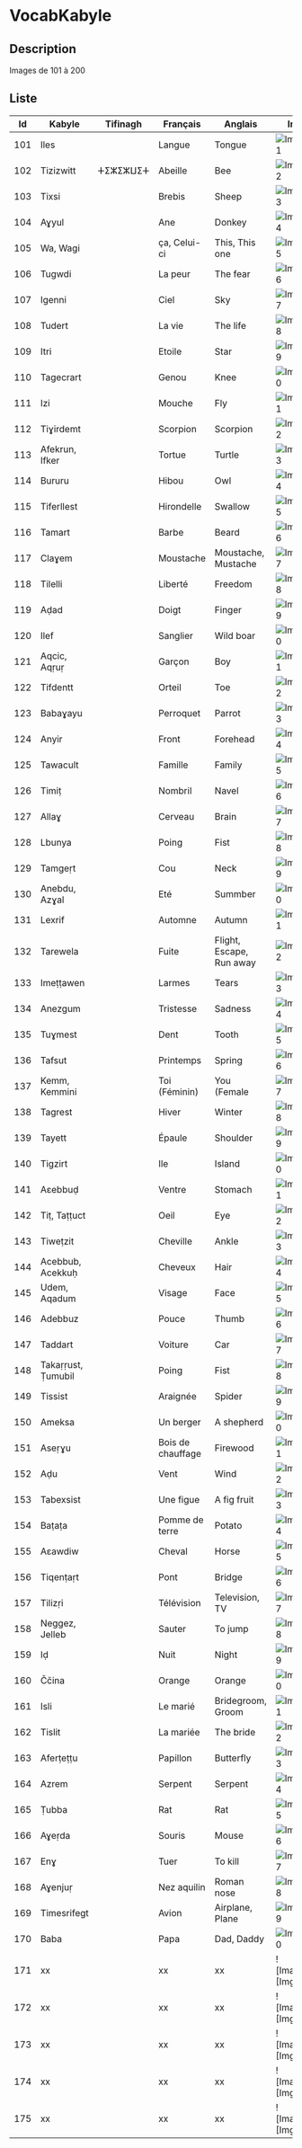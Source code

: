 # VocabKabyle
## Description

Images de 101 à 200

## Liste
| Id  | Kabyle             | Tifinagh | Français          | Anglais                  | Image               |
|-----|--------------------|----------|-------------------|--------------------------|---------------------|
| 101 | Iles               |          | Langue            | Tongue                   | ![Image101][Img101] |
| 102 | Tizizwitt          | ⵜⵉⵣⵉⵣⵡⵉⵜ | Abeille           | Bee                      | ![Image102][Img102] |
| 103 | Tixsi              |          | Brebis            | Sheep                    | ![Image103][Img103] |
| 104 | Aɣyul              |          | Ane               | Donkey                   | ![Image104][Img104] |
| 105 | Wa, Wagi           |          | ça, Celui-ci      | This, This one           | ![Image105][Img105] |
| 106 | Tugwdi             |          | La peur           | The fear                 | ![Image106][Img106] |
| 107 | Igenni             |          | Ciel              | Sky                      | ![Image107][Img107] |
| 108 | Tudert             |          | La vie            | The life                 | ![Image108][Img108] |
| 109 | Itri               |          | Etoile            | Star                     | ![Image109][Img109] |
| 110 | Tagecrart          |          | Genou             | Knee                     | ![Image110][Img110] |
| 111 | Izi                |          | Mouche            | Fly                      | ![Image111][Img111] |
| 112 | Tiɣirdemt          |          | Scorpion          | Scorpion                 | ![Image112][Img112] |
| 113 | Afekrun, Ifker     |          | Tortue            | Turtle                   | ![Image113][Img113] |
| 114 | Bururu             |          | Hibou             | Owl                      | ![Image114][Img114] |
| 115 | Tiferllest         |          | Hirondelle        | Swallow                  | ![Image115][Img115] |
| 116 | Tamart             |          | Barbe             | Beard                    | ![Image116][Img116] |
| 117 | Claɣem             |          | Moustache         | Moustache, Mustache      | ![Image117][Img117] |
| 118 | Tilelli            |          | Liberté           | Freedom                  | ![Image118][Img118] |
| 119 | Aḍad               |          | Doigt             | Finger                   | ![Image119][Img119] |
| 120 | Ilef               |          | Sanglier          | Wild boar                | ![Image120][Img120] |
| 121 | Aqcic, Aqṛuṛ       |          | Garçon            | Boy                      | ![Image121][Img121] |
| 122 | Tifdentt           |          | Orteil            | Toe                      | ![Image122][Img122] |
| 123 | Babaɣayu           |          | Perroquet         | Parrot                   | ![Image123][Img123] |
| 124 | Anyir              |          | Front             | Forehead                 | ![Image124][Img124] |
| 125 | Tawacult           |          | Famille           | Family                   | ![Image125][Img125] |
| 126 | Timiṭ              |          | Nombril           | Navel                    | ![Image126][Img126] |
| 127 | Allaɣ              |          | Cerveau           | Brain                    | ![Image127][Img127] |
| 128 | Lbunya             |          | Poing             | Fist                     | ![Image128][Img128] |
| 129 | Tamgeṛt            |          | Cou               | Neck                     | ![Image129][Img129] |
| 130 | Anebdu, Azɣal      |          | Eté               | Summber                  | ![Image130][Img130] |
| 131 | Lexrif             |          | Automne           | Autumn                   | ![Image131][Img131] |
| 132 | Tarewela           |          | Fuite             | Flight, Escape, Run away | ![Image132][Img132] |
| 133 | Imeṭṭawen          |          | Larmes            | Tears                    | ![Image133][Img133] |
| 134 | Anezgum            |          | Tristesse         | Sadness                  | ![Image134][Img134] |
| 135 | Tuɣmest            |          | Dent              | Tooth                    | ![Image135][Img135] |
| 136 | Tafsut             |          | Printemps         | Spring                   | ![Image136][Img136] |
| 137 | Kemm, Kemmini      |          | Toi (Féminin)     | You (Female              | ![Image137][Img137] |
| 138 | Tagrest            |          | Hiver             | Winter                   | ![Image138][Img138] |
| 139 | Tayett             |          | Épaule            | Shoulder                 | ![Image139][Img139] |
| 140 | Tigzirt            |          | Ile               | Island                   | ![Image140][Img140] |
| 141 | Aεebbuḍ            |          | Ventre            | Stomach                  | ![Image141][Img141] |
| 142 | Tiṭ, Taṭṭuct       |          | Oeil              | Eye                      | ![Image142][Img142] |
| 143 | Tiweṭzit           |          | Cheville          | Ankle                    | ![Image143][Img143] |
| 144 | Acebbub, Acekkuḥ   |          | Cheveux           | Hair                     | ![Image144][Img144] |
| 145 | Udem, Aqadum       |          | Visage            | Face                     | ![Image145][Img145] |
| 146 | Adebbuz            |          | Pouce             | Thumb                    | ![Image146][Img146] |
| 147 | Taddart            |          | Voiture           | Car                      | ![Image147][Img147] |
| 148 | Takaṛṛust, Ṭumubil |          | Poing             | Fist                     | ![Image148][Img148] |
| 149 | Tissist            |          | Araignée          | Spider                   | ![Image149][Img149] |
| 150 | Ameksa             |          | Un berger         | A shepherd               | ![Image150][Img150] |
| 151 | Aseṛɣu             |          | Bois de chauffage | Firewood                 | ![Image151][Img151] |
| 152 | Aḍu                |          | Vent              | Wind                     | ![Image152][Img152] |
| 153 | Tabexsist          |          | Une figue         | A fig fruit              | ![Image153][Img153] |
| 154 | Baṭaṭa             |          | Pomme de terre    | Potato                   | ![Image154][Img154] |
| 155 | Aεawdiw            |          | Cheval            | Horse                    | ![Image155][Img155] |
| 156 | Tiqenṭaṛt          |          | Pont              | Bridge                   | ![Image156][Img156] |
| 157 | Tilizṛi            |          | Télévision        | Television, TV           | ![Image157][Img157] |
| 158 | Neggez, Jelleb     |          | Sauter            | To jump                  | ![Image158][Img158] |
| 159 | Iḍ                 |          | Nuit              | Night                    | ![Image159][Img159] |
| 160 | Ččina              |          | Orange            | Orange                   | ![Image160][Img160] |
| 161 | Isli               |          | Le marié          | Bridegroom, Groom        | ![Image161][Img161] |
| 162 | Tislit             |          | La mariée         | The bride                | ![Image162][Img162] |
| 163 | Aferṭeṭṭu          |          | Papillon          | Butterfly                | ![Image163][Img163] |
| 164 | Azrem              |          | Serpent           | Serpent                  | ![Image164][Img164] |
| 165 | Ṭubba              |          | Rat               | Rat                      | ![Image165][Img165] |
| 166 | Aɣeṛda             |          | Souris            | Mouse                    | ![Image166][Img166] |
| 167 | Enɣ                |          | Tuer              | To kill                  | ![Image167][Img167] |
| 168 | Aɣenjuṛ            |          | Nez aquilin       | Roman nose               | ![Image168][Img168] |
| 169 | Timesrifegt        |          | Avion             | Airplane, Plane          | ![Image169][Img169] |
| 170 | Baba               |          | Papa              | Dad, Daddy               | ![Image170][Img170] |
| 171 | xx                 |          | xx                | xx                       | ![Image171][Img171] |
| 172 | xx                 |          | xx                | xx                       | ![Image172][Img172] |
| 173 | xx                 |          | xx                | xx                       | ![Image173][Img173] |
| 174 | xx                 |          | xx                | xx                       | ![Image174][Img174] |
| 175 | xx                 |          | xx                | xx                       | ![Image175][Img175] |











[Img101]:https://raw.githubusercontent.com/VocabKabyle/VocabKabyle/master/Type_1/images/101.png
[Img102]:https://raw.githubusercontent.com/VocabKabyle/VocabKabyle/master/Type_1/images/102.png
[Img103]:https://raw.githubusercontent.com/VocabKabyle/VocabKabyle/master/Type_1/images/103.png
[Img104]:https://raw.githubusercontent.com/VocabKabyle/VocabKabyle/master/Type_1/images/104.png
[Img105]:https://raw.githubusercontent.com/VocabKabyle/VocabKabyle/master/Type_1/images/105.png
[Img106]:https://raw.githubusercontent.com/VocabKabyle/VocabKabyle/master/Type_1/images/106.png
[Img107]:https://raw.githubusercontent.com/VocabKabyle/VocabKabyle/master/Type_1/images/107.png
[Img108]:https://raw.githubusercontent.com/VocabKabyle/VocabKabyle/master/Type_1/images/108.png
[Img109]:https://raw.githubusercontent.com/VocabKabyle/VocabKabyle/master/Type_1/images/109.png
[Img110]:https://raw.githubusercontent.com/VocabKabyle/VocabKabyle/master/Type_1/images/110.png
[Img111]:https://raw.githubusercontent.com/VocabKabyle/VocabKabyle/master/Type_1/images/111.png
[Img112]:https://raw.githubusercontent.com/VocabKabyle/VocabKabyle/master/Type_1/images/112.png
[Img113]:https://raw.githubusercontent.com/VocabKabyle/VocabKabyle/master/Type_1/images/113.png
[Img114]:https://raw.githubusercontent.com/VocabKabyle/VocabKabyle/master/Type_1/images/114.png
[Img115]:https://raw.githubusercontent.com/VocabKabyle/VocabKabyle/master/Type_1/images/115.png
[Img116]:https://raw.githubusercontent.com/VocabKabyle/VocabKabyle/master/Type_1/images/116.png
[Img117]:https://raw.githubusercontent.com/VocabKabyle/VocabKabyle/master/Type_1/images/117.png
[Img118]:https://raw.githubusercontent.com/VocabKabyle/VocabKabyle/master/Type_1/images/118.png
[Img119]:https://raw.githubusercontent.com/VocabKabyle/VocabKabyle/master/Type_1/images/119.png
[Img120]:https://raw.githubusercontent.com/VocabKabyle/VocabKabyle/master/Type_1/images/120.png
[Img121]:https://raw.githubusercontent.com/VocabKabyle/VocabKabyle/master/Type_1/images/121.png
[Img122]:https://raw.githubusercontent.com/VocabKabyle/VocabKabyle/master/Type_1/images/122.png
[Img123]:https://raw.githubusercontent.com/VocabKabyle/VocabKabyle/master/Type_1/images/123.png
[Img124]:https://raw.githubusercontent.com/VocabKabyle/VocabKabyle/master/Type_1/images/124.png
[Img125]:https://raw.githubusercontent.com/VocabKabyle/VocabKabyle/master/Type_1/images/125.png
[Img126]:https://raw.githubusercontent.com/VocabKabyle/VocabKabyle/master/Type_1/images/126.png
[Img127]:https://raw.githubusercontent.com/VocabKabyle/VocabKabyle/master/Type_1/images/127.png
[Img128]:https://raw.githubusercontent.com/VocabKabyle/VocabKabyle/master/Type_1/images/128.png
[Img129]:https://raw.githubusercontent.com/VocabKabyle/VocabKabyle/master/Type_1/images/129.png
[Img130]:https://raw.githubusercontent.com/VocabKabyle/VocabKabyle/master/Type_1/images/130.png
[Img131]:https://raw.githubusercontent.com/VocabKabyle/VocabKabyle/master/Type_1/images/131.png
[Img132]:https://raw.githubusercontent.com/VocabKabyle/VocabKabyle/master/Type_1/images/132.png
[Img133]:https://raw.githubusercontent.com/VocabKabyle/VocabKabyle/master/Type_1/images/133.png
[Img134]:https://raw.githubusercontent.com/VocabKabyle/VocabKabyle/master/Type_1/images/134.png
[Img135]:https://raw.githubusercontent.com/VocabKabyle/VocabKabyle/master/Type_1/images/135.png
[Img136]:https://raw.githubusercontent.com/VocabKabyle/VocabKabyle/master/Type_1/images/136.png
[Img137]:https://raw.githubusercontent.com/VocabKabyle/VocabKabyle/master/Type_1/images/137.png
[Img138]:https://raw.githubusercontent.com/VocabKabyle/VocabKabyle/master/Type_1/images/138.png
[Img139]:https://raw.githubusercontent.com/VocabKabyle/VocabKabyle/master/Type_1/images/139.png
[Img140]:https://raw.githubusercontent.com/VocabKabyle/VocabKabyle/master/Type_1/images/140.png
[Img141]:https://raw.githubusercontent.com/VocabKabyle/VocabKabyle/master/Type_1/images/141.png
[Img142]:https://raw.githubusercontent.com/VocabKabyle/VocabKabyle/master/Type_1/images/142.png
[Img143]:https://raw.githubusercontent.com/VocabKabyle/VocabKabyle/master/Type_1/images/143.png
[Img144]:https://raw.githubusercontent.com/VocabKabyle/VocabKabyle/master/Type_1/images/144.png
[Img145]:https://raw.githubusercontent.com/VocabKabyle/VocabKabyle/master/Type_1/images/145.png
[Img146]:https://raw.githubusercontent.com/VocabKabyle/VocabKabyle/master/Type_1/images/146.png
[Img147]:https://raw.githubusercontent.com/VocabKabyle/VocabKabyle/master/Type_1/images/147.png
[Img148]:https://raw.githubusercontent.com/VocabKabyle/VocabKabyle/master/Type_1/images/148.png
[Img149]:https://raw.githubusercontent.com/VocabKabyle/VocabKabyle/master/Type_1/images/149.png
[Img150]:https://raw.githubusercontent.com/VocabKabyle/VocabKabyle/master/Type_1/images/150.png
[Img151]:https://raw.githubusercontent.com/VocabKabyle/VocabKabyle/master/Type_1/images/151.png
[Img152]:https://raw.githubusercontent.com/VocabKabyle/VocabKabyle/master/Type_1/images/152.png
[Img153]:https://raw.githubusercontent.com/VocabKabyle/VocabKabyle/master/Type_1/images/153.png
[Img154]:https://raw.githubusercontent.com/VocabKabyle/VocabKabyle/master/Type_1/images/154.png
[Img155]:https://raw.githubusercontent.com/VocabKabyle/VocabKabyle/master/Type_1/images/155.png
[Img156]:https://raw.githubusercontent.com/VocabKabyle/VocabKabyle/master/Type_1/images/156.png
[Img157]:https://raw.githubusercontent.com/VocabKabyle/VocabKabyle/master/Type_1/images/157.png
[Img158]:https://raw.githubusercontent.com/VocabKabyle/VocabKabyle/master/Type_1/images/158.png
[Img159]:https://raw.githubusercontent.com/VocabKabyle/VocabKabyle/master/Type_1/images/159.png
[Img160]:https://raw.githubusercontent.com/VocabKabyle/VocabKabyle/master/Type_1/images/160.png
[Img161]:https://raw.githubusercontent.com/VocabKabyle/VocabKabyle/master/Type_1/images/161.png
[Img162]:https://raw.githubusercontent.com/VocabKabyle/VocabKabyle/master/Type_1/images/162.png
[Img163]:https://raw.githubusercontent.com/VocabKabyle/VocabKabyle/master/Type_1/images/163.png
[Img164]:https://raw.githubusercontent.com/VocabKabyle/VocabKabyle/master/Type_1/images/164.png
[Img165]:https://raw.githubusercontent.com/VocabKabyle/VocabKabyle/master/Type_1/images/165.png
[Img166]:https://raw.githubusercontent.com/VocabKabyle/VocabKabyle/master/Type_1/images/166.png
[Img167]:https://raw.githubusercontent.com/VocabKabyle/VocabKabyle/master/Type_1/images/167.png
[Img168]:https://raw.githubusercontent.com/VocabKabyle/VocabKabyle/master/Type_1/images/168.png
[Img169]:https://raw.githubusercontent.com/VocabKabyle/VocabKabyle/master/Type_1/images/169.png
[Img170]:https://raw.githubusercontent.com/VocabKabyle/VocabKabyle/master/Type_1/images/170.png
